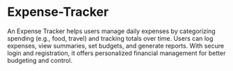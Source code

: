 # Expense-Tracker
 An Expense Tracker helps users manage daily expenses by categorizing spending (e.g., food, travel) and tracking totals over time. Users can log expenses, view summaries, set budgets, and generate reports. With secure login and registration, it offers personalized financial management for better budgeting and control.
